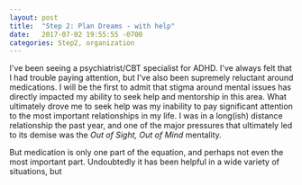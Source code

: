 ```yaml
---
layout: post
title:  "Step 2: Plan Dreams - with help"
date:   2017-07-02 19:55:55 -0700
categories: Step2, organization
---
```


I've been seeing a psychiatrist/CBT specialist for ADHD. I've always felt that I had trouble paying attention, but I've also been supremely reluctant around medications. I will be the first to admit that stigma around mental issues has directly impacted my ability to seek help and mentorship in this area.
What ultimately drove me to seek help was my inability to pay significant attention to the most important relationships in my life. I was in a long(ish) distance relationship the past year, and one of the major pressures that ultimately led to its demise was the *Out of Sight, Out of Mind* mentality.



But medication is only one part of the equation, and perhaps not even the most important part. Undoubtedly it has been helpful in a wide variety of situations, but 

